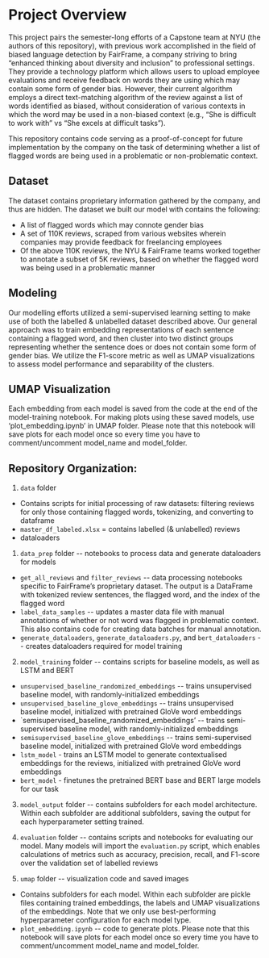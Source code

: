 # Project Overview

This project pairs the semester-long efforts of a Capstone team at NYU (the authors of this repository), with previous work accomplished in the field of biased language detection by FairFrame, a company striving to bring “enhanced thinking about diversity and inclusion” to professional settings. They provide a technology platform which allows users to upload employee evaluations and receive feedback on words they are using which may contain some form of gender bias. However, their current algorithm employs a direct text-matching algorithm of the review against a list of words identified as biased, without consideration of various contexts in which the word may be used in a non-biased context (e.g., “She is difficult to work with” vs “She excels at difficult tasks”).

This repository contains code serving as a proof-of-concept for future implementation by the company on the task of determining whether a list of flagged words are being used in a problematic or non-problematic context.

## Dataset 

The dataset contains proprietary information gathered by the company, and thus are hidden. The dataset we built our model with contains the following:
- A list of flagged words which may connote gender bias
- A set of 110K reviews, scraped from various websites wherein companies may provide feedback for freelancing employees
- Of the above 110K reviews, the NYU & FairFrame teams worked together to annotate a subset of 5K reviews, based on whether the flagged word was being used in a problematic manner

## Modeling

Our modelling efforts utilized a semi-supervised learning setting to make use of both the labelled & unlabelled dataset described above. Our general approach was to train embedding representations of each sentence containing a flagged word, and then cluster into two distinct groups representing whether the sentence does or does not contain some form of gender bias. We utilize the F1-score metric as well as UMAP visualizations to assess model performance and separability of the clusters.

## UMAP Visualization

Each embedding from each model is saved from the code at the end of the model-training notebook.  For making plots using these saved models, use ‘plot_embedding.ipynb’ in UMAP folder. Please note that this notebook will save plots for each model once so every time you have to comment/uncomment model_name and model_folder.

## Repository Organization:

1) `data` folder
- Contains scripts for initial processing of raw datasets: filtering reviews for only those containing flagged words, tokenizing, and converting to dataframe
- `master_df_labeled.xlsx` = contains labelled (& unlabelled) reviews
- dataloaders

1) `data_prep` folder -- notebooks to process data and generate dataloaders for models
- `get_all_reviews` and `filter_reviews` -- data processing notebooks specific to FairFrame’s proprietary dataset. The output is a DataFrame with tokenized review sentences, the flagged word, and the index of the flagged word
- `label_data_samples` -- updates a master data file with manual annotations of whether or not word was flagged in problematic context. This also contains code for creating data batches for manual annotation.
- `generate_dataloaders`, `generate_dataloaders.py`, and `bert_dataloaders` -- creates dataloaders required for model training

2) `model_training` folder -- contains scripts for baseline models, as well as LSTM and BERT
- `unsupervised_baseline_randomized_embeddings` -- trains unsupervised baseline model, with randomly-initialized embeddings
- `unsupervised_baseline_glove_embeddings` -- trains unsupervised baseline model, initialized with pretrained GloVe word embeddings
- `semisupervised_baseline_randomized_embeddings’ -- trains semi-supervised baseline model, with randomly-initialized embeddings
- `semisupervised_baseline_glove_embeddings` -- trains semi-supervised baseline model, initialized with pretrained GloVe word embeddings
- `lstm_model` - trains an LSTM model to generate contextualised embeddings for the reviews, initialized with pretrained GloVe word embeddings
- `bert_model` - finetunes the pretrained BERT base and BERT large models for our task

3) `model_output` folder -- contains subfolders for each model architecture. Within each subfolder are additional subfolders, saving the output for each hyperparameter setting trained.

4) `evaluation` folder -- contains scripts and notebooks for evaluating our model. Many models will import the `evaluation.py` script, which enables calculations of metrics such as accuracy, precision, recall, and F1-score over the validation set of labelled reviews

5) `umap` folder -- visualization code and saved images
- Contains subfolders for each model. Within each subfolder are pickle files containing trained embeddings, the labels and UMAP visualizations of the embeddings. Note that we only use best-performing hyperparameter configuration for each model type.
- `plot_embedding.ipynb` -- code to generate plots. Please note that this notebook will save plots for each model once so every time you have to comment/uncomment model_name and model_folder.
